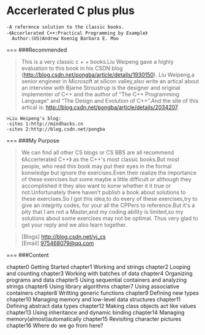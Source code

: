 
Accerlerated C plus plus
===============
```
-A reference solution to the classic books.
-《Accerlerated C++:Practical Programming by Example》
  Author:(US)Andrew Koenig Barbara E. Moo
```
===
###Recommended
> This is a very classic c + + books.Liu Weipeng gave a highly evaluation to this book in his CSDN blog (http://blog.csdn.net/pongba/article/details/1930150). Liu Weipeng,a senior engineer in Microsoft at silicon valley,also write an artical about an interview with Bjarne Stroustrup is the designer and original implementer of C++ and the author of "The C++ Programming Language" and “The Design and Evolution of C++”.And the site of this artical is: http://blog.csdn.net/pongba/article/details/2034207.
```
>Liu Weipeng's blog:
-sites 1:http://mindhacks.cn
-sites 2:http://blog.csdn.net/pongba
```

===
###My Purpose
> We can find all other CS blogs or CS BBS are all recommend 《Accerlerated C++》 as the C++'s most classic books.But most people, who read this book may put their eyes in the formal konwledge but ignore the exercises.Even their realize the importance of these exercises but some maybe a little difficult or although they accomplished it they also want to konw whether it it true or not.Unfortunately there haven't publish a book about solutions to these exercises.So I got this idea,to do every of these exercises,try to give an integrity codes, for your all the CPPers to reference.But it's a pity that I am not a Master,and my coding ability is limited,so my solutions about some exercises may not be optimal. Thus very glad to get your reply and we also learn together.

>[Blogs] http://blog.csdn.net/yj_cs<br>
>[Email] 975468079@qq.com

===
###Content
> 
chapter0   Getting Started
chapter1   Working and strings
chapter2   Looping and counting
chapter3   Working with batches of data
chapter4   Organizing programs and data
chapter5   Using sequential containers and analyzing strings
chapter6   Using library algorithms
chapter7   Using associative containers
chapter8   Writting generic functions
chapter9   Defining new types
chapter10  Managing memory and low-level data structures
chapter11  Defining abstract data types
chapter12  Making class objects act like values
chapter13  Using inheritance and dynamic binding
chapter14  Managing memory(almost)automatically
chapter15  Revisiting character pictures
chapter16  Where do we go from here?
